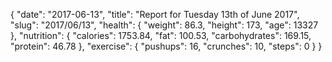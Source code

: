 {
    "date": "2017-06-13",
    "title": "Report for Tuesday 13th of June 2017",
    "slug": "2017\/06\/13",
    "health": {
        "weight": 86.3,
        "height": 173,
        "age": 13327
    },
    "nutrition": {
        "calories": 1753.84,
        "fat": 100.53,
        "carbohydrates": 169.15,
        "protein": 46.78
    },
    "exercise": {
        "pushups": 16,
        "crunches": 10,
        "steps": 0
    }
}